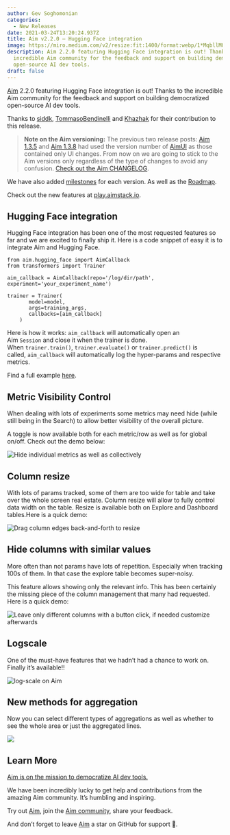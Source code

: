 ```yaml
---
author: Gev Soghomonian
categories:
  - New Releases
date: 2021-03-24T13:20:24.937Z
title: Aim v2.2.0 — Hugging Face integration
image: https://miro.medium.com/v2/resize:fit:1400/format:webp/1*MqbllMOE307ZvLLuH0MhvA.png
description: Aim 2.2.0 featuring Hugging Face integration is out! Thanks to the
  incredible Aim community for the feedback and support on building democratized
  open-source AI dev tools.
draft: false
---
```

[Aim](https://github.com/aimhubio/aim) 2.2.0 featuring Hugging Face integration is out! Thanks to the incredible Aim community for the feedback and support on building democratized open-source AI dev tools.

Thanks to [siddk](https://github.com/siddk), [TommasoBendinelli](https://github.com/TommasoBendinelli) and [Khazhak](https://github.com/Khazhak) for their contribution to this release.

> **Note on the Aim versioning:** The previous two release posts: [Aim 1.3.5](https://aimstack.io/blog/new-releases/aim-1-3-5-activity-view-and-x-axis-alignment) and [Aim 1.3.8](https://aimstack.io/blog/new-releases/aim-1-3-8-enhanced-context-table-and-advanced-group-coloring) had used the version number of [AimUI](https://aimstack.readthedocs.io/en/latest/ui/overview.html) as those contained only UI changes. From now on we are going to stick to the Aim versions only regardless of the type of changes to avoid any confusion. [Check out the Aim CHANGELOG](https://github.com/aimhubio/aim/blob/main/CHANGELOG.md).

We have also added [milestones](https://github.com/aimhubio/aim/milestones) for each version. As well as the [Roadmap](https://github.com/aimhubio/aim#roadmap).

Check out the new features at [play.aimstack.io](http://play.aimstack.io:43900/dashboard).

## Hugging Face integration

Hugging Face integration has been one of the most requested features so far and we are excited to finally ship it. Here is a code snippet of easy it is to integrate Aim and Hugging Face.

```
from aim.hugging_face import AimCallback
from transformers import Trainer

aim_callback = AimCallback(repo='/log/dir/path', experiment='your_experiment_name')

trainer = Trainer(
       model=model,
       args=training_args,
       callbacks=[aim_callback]
    )
```

Here is how it works: `aim_callback` will automatically open an Aim `Session` and close it when the trainer is done. When `trainer.train()`, `trainer.evaluate()` or `trainer.predict()` is called, `aim_callback` will automatically log the hyper-params and respective metrics.

Find a full example [here](https://github.com/aimhubio/aim/blob/main/examples/hugging_face_track.py).

## Metric Visibility Control

When dealing with lots of experiments some metrics may need hide (while still being in the Search) to allow better visibility of the overall picture.

A toggle is now available both for each metric/row as well as for global on/off. Check out the demo below:

![](https://miro.medium.com/v2/resize:fit:1400/1*yZAWw55lUWVCa35zptdCrA.gif "Hide individual metrics as well as collectively")

## Column resize

With lots of params tracked, some of them are too wide for table and take over the whole screen real estate. Column resize will allow to fully control data width on the table. Resize is available both on Explore and Dashboard tables.Here is a quick demo:

![](https://miro.medium.com/v2/resize:fit:1400/1*KFUs6pmpqOCVhfdWMO6CVg.gif "Drag column edges back-and-forth to resize")

## Hide columns with similar values

More often than not params have lots of repetition. Especially when tracking 100s of them. In that case the explore table becomes super-noisy.

This feature allows showing only the relevant info. This has been certainly the missing piece of the column management that many had requested. Here is a quick demo:

![](https://miro.medium.com/v2/resize:fit:1400/1*klN4dR6T8nSHLqyvqIUjOg.gif "Leave only different columns with a button click, if needed customize afterwards")

## Logscale

One of the must-have features that we hadn’t had a chance to work on. Finally it’s available!!

![](https://miro.medium.com/v2/resize:fit:1400/1*cin-2u7a14bj9fB46WmZJw.gif "log-scale on Aim")

## New methods for aggregation

Now you can select different types of aggregations as well as whether to see the whole area or just the aggregated lines.

![](https://miro.medium.com/v2/resize:fit:1400/1*xfp0OtVsz6s4vhIdQ1nLIw.gif)

## Learn More

[Aim is on the mission to democratize AI dev tools.](https://github.com/aimhubio/aim#democratizing-ai-dev-tools)

We have been incredibly lucky to get help and contributions from the amazing Aim community. It’s humbling and inspiring.

Try out [Aim](https://github.com/aimhubio/aim), join the [Aim community](https://community.aimstack.io/), share your feedback.

And don’t forget to leave [Aim](https://github.com/aimhubio/aim) a star on GitHub for support 🙌.